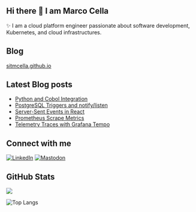<!-- Heading -->

## Hi there 👋 I am Marco Cella

✨ I am a cloud platform engineer passionate about software development, Kubernetes, and cloud infrastructures.

<!-- Blog section -->

<h2>Blog</h2>

<a href="https://sitmcella.github.io">sitmcella.github.io</a>

<h2>Latest Blog posts</h2>

- [Python and Cobol Integration](https://sitmcella.github.io/post_20250626)
- [PostgreSQL Triggers and notify/listen](https://sitmcella.github.io/post_20250525)
- [Server-Sent Events in React](https://sitmcella.github.io/post_20250427)
- [Prometheus Scrape Metrics](https://sitmcella.github.io/post_20250322)
- [Telemetry Traces with Grafana Tempo](https://sitmcella.github.io/post_20250301)

<!-- Connect section -->

<h2>Connect with me</h2>

<p>
  <a href="https://www.linkedin.com/in/marco-cella-48391a5b"><img src="https://img.shields.io/badge/LinkedIn-marco%20cella-blue?style=plastic&logoColor=fff&link=https%3A%2F%2Fwww.linkedin.com%2Fin%2Fmarco-cella-48391a5b" alt="LinkedIn"></a> 
  <a href="https://mastodon.social/@marco_cella
/"><img src="https://img.shields.io/badge/marco%20cella-blue?style=plastic&logo=mastodon&logoColor=fff&link=https%3A%2F%2Fmastodon.social%2F%40marco_cella" alt="Mastodon"></a>
</p>

<!-- GitHub section -->
 
<h2>GitHub Stats</h2>

<a href="">
  <img align="centre" src="https://github-readme-stats.vercel.app/api?username=sitMCella&count_private=true&include_all_commits=true&show_icons=true&title_color=007bff&text_color=e7e7e7&icon_color=007bff&bg_color=171c28" />
<a />
  
![Top Langs](https://github-readme-stats.vercel.app/api/top-langs/?username=sitMCella&layout=compact&title_color=007bff&text_color=e7e7e7&icon_color=007bff&bg_color=171c28)

<!--
**sitMCella/sitMCella** is a ✨ _special_ ✨ repository because its `README.md` (this file) appears on your GitHub profile.

Here are some ideas to get you started:

- 🔭 I’m currently working on ...
- 🌱 I’m currently learning ...
- 👯 I’m looking to collaborate on ...
- 🤔 I’m looking for help with ...
- 💬 Ask me about ...
- 📫 How to reach me: ...
- 😄 Pronouns: ...
- ⚡ Fun fact: ...
-->
